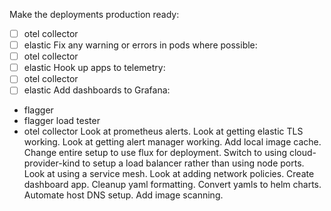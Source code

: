 Make the deployments production ready:
  - [ ] otel collector
  - [ ] elastic
Fix any warning or errors in pods where possible:
  - [ ] otel collector
  - [ ] elastic
Hook up apps to telemetry:
  - [ ] otel collector
  - [ ] elastic
Add dashboards to Grafana:
  - flagger
  - flagger load tester
  - otel collector
Look at prometheus alerts.
Look at getting elastic TLS working.
Look at getting alert manager working.
Add local image cache.
Change entire setup to use flux for deployment.
Switch to using cloud-provider-kind to setup a load balancer rather than using node ports.
Look at using a service mesh.
Look at adding network policies.
Create dashboard app.
Cleanup yaml formatting.
Convert yamls to helm charts.
Automate host DNS setup.
Add image scanning.
